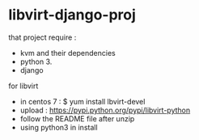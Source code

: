 # libvirt-django-proj

that project require :
- kvm and their dependencies
- python 3.
- django

for libvirt
- in centos 7 : $ yum install lbvirt-devel
- upload : https://pypi.python.org/pypi/libvirt-python
- follow the README file after unzip
- using python3 in install 


